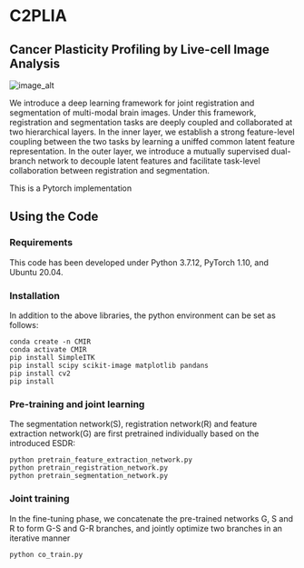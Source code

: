 # C2PLIA
## Cancer Plasticity Profiling by Live-cell Image Analysis

![image_alt](https://github.com/Durdam/C2PLIA/blob/700197d24e83af85f2ec3ed05f893e6c74cb2ba1/Images/Pipeline_framework_image.png)

We introduce a deep learning framework for joint registration and segmentation of multi-modal brain images. Under this framework, registration and segmentation tasks are deeply coupled and collaborated at two hierarchical layers. In the inner layer, we establish a strong feature-level coupling between the two tasks by learning a uniffed common latent feature representation. In the outer layer, we introduce a mutually supervised dual-branch network to decouple latent features and facilitate task-level collaboration between registration and segmentation.



This is a Pytorch implementation
## Using the Code
### Requirements
This code has been developed under Python 3.7.12, PyTorch 1.10, and Ubuntu 20.04.
### Installation
In addition to the above libraries, the python environment can be set as follows:
```shell
conda create -n CMIR
conda activate CMIR
pip install SimpleITK 
pip install scipy scikit-image matplotlib pandans
pip install cv2
pip install 
```
### Pre-training and joint learning

The segmentation network(S), registration network(R) and feature extraction network(G) are first pretrained individually based on the introduced ESDR:
```shell
python pretrain_feature_extraction_network.py
python pretrain_registration_network.py
python pretrain_segmentation_network.py
```



### Joint training

In the fine-tuning phase, we concatenate the pre-trained networks G, S and R to form G-S and G-R branches, and jointly optimize two branches in an iterative manner 

```shell
python co_train.py
```
